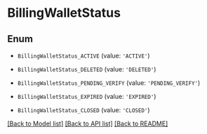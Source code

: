 # BillingWalletStatus


## Enum

* `BillingWalletStatus_ACTIVE` (value: `'ACTIVE'`)

* `BillingWalletStatus_DELETED` (value: `'DELETED'`)

* `BillingWalletStatus_PENDING_VERIFY` (value: `'PENDING_VERIFY'`)

* `BillingWalletStatus_EXPIRED` (value: `'EXPIRED'`)

* `BillingWalletStatus_CLOSED` (value: `'CLOSED'`)

[[Back to Model list]](../README.md#documentation-for-models) [[Back to API list]](../README.md#documentation-for-api-endpoints) [[Back to README]](../README.md)


